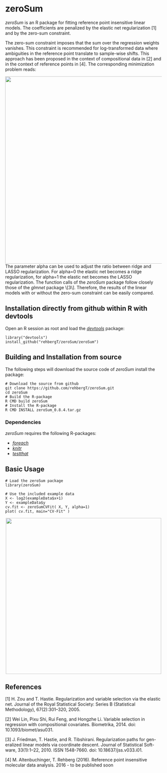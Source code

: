 zeroSum
===========
<em>zeroSum</em> is an R package for fitting reference point insensitive linear models. The coefficients are penalized by the elastic net regularization \[1\] and by the zero-sum constraint.

The zero-sum constraint imposes that the sum over the regression weights vanishes. This constraint is 
recommended for log-transformed data where ambiguities in the reference point translate to sample-wise 
shifts. This approach has been proposed in the context of compositional data in \[2\] and in the 
context of reference points in \[4\]. The corresponding minimization problem reads:
<center>
<img src="https://raw.github.com/rehbergT/zeroSum/master/costFunction.png" width="600" />
</center>
The parameter alpha can be used to adjust the ratio between ridge and LASSO regularization. 
For alpha=0 the elastic net becomes
a ridge regularization, for alpha=1  the elastic net becomes
the LASSO regularization.
The function calls of the <em>zeroSum</em> package follow closely 
those of the <em>glmnet</em> package \[3\]. Therefore, the results of the linear models
with or without the zero-sum constraint can be easily compared.

Installation directly from github within R with devtools
--------------------------------------------------------

Open an R session as root and load the [<em>devtools</em>](https://cran.r-project.org/web/packages/devtools/index.html) package:

    library("devtools")
    install_github("rehbergT/zeroSum/zeroSum")

Building and Installation from source
-------------------------------------

The following steps will download the source code of <em>zeroSum</em> install the package:

    # Download the source from github
    git clone https://github.com/rehbergT/zeroSum.git
    cd zeroSum
    # Build the R-package
	R CMD build zeroSum
    # Install the R-package
    R CMD INSTALL zeroSum_0.8.4.tar.gz

### Dependencies

<em>zeroSum</em> requires the following R-packages:
  
  * [<em>foreach</em>](https://cran.r-project.org/web/packages/foreach/index.html)
  * [<em>knitr</em>](https://cran.r-project.org/web/packages/knitr/index.html)
  * [<em>testthat</em>](https://cran.r-project.org/web/packages/testthat/index.html)

Basic Usage
-------------
   
    # Load the zeroSum package
    library(zeroSum)

    # Use the included example data
    X <- log2(exampleData$x+1)
    Y <- exampleData$y
    cv.fit <- zeroSumCVFit( X, Y, alpha=1)
    plot( cv.fit, main="CV-Fit" )

<center>
<img src="https://raw.github.com/rehbergT/zeroSum/master/cvfit.png" width="500"/>
</center>

References
----------
\[1\] H. Zou and T. Hastie. Regularization and variable selection via the elastic
net. Journal of the Royal Statistical Society: Series B (Statistical Methodology), 67(2):301–320, 2005.

\[2\] Wei Lin, Pixu Shi, Rui Feng, and Hongzhe Li. Variable selection in regression with compositional covariates. Biometrika, 2014. doi: 10.1093/biomet/asu031.

\[3\] J. Friedman, T. Hastie, and R. Tibshirani. Regularization paths for gen-
eralized linear models via coordinate descent. Journal of Statistical Soft-
ware, 33(1):1–22, 2010. ISSN 1548-7660. doi: 10.18637/jss.v033.i01.

\[4\] M. Altenbuchinger, T. Rehberg (2016). Reference point insensitive molecular data analysis. 2016 - to be published soon

